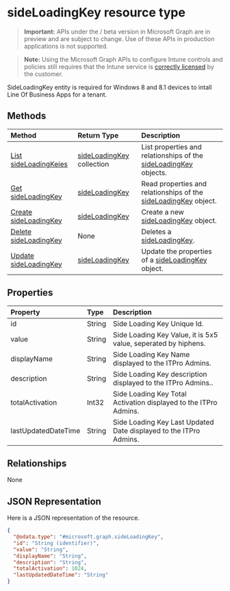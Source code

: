 ﻿# sideLoadingKey resource type

> **Important:** APIs under the / beta version in Microsoft Graph are in preview and are subject to change. Use of these APIs in production applications is not supported.

> **Note:** Using the Microsoft Graph APIs to configure Intune controls and policies still requires that the Intune service is [correctly licensed](https://go.microsoft.com/fwlink/?linkid=839381) by the customer.

SideLoadingKey entity is required for Windows 8 and 8.1 devices to intall Line Of Business Apps for a tenant.
## Methods
|Method|Return Type|Description|
|:---|:---|:---|
|[List sideLoadingKeies](../api/intune_onboarding_sideloadingkey_list.md)|[sideLoadingKey](../resources/intune_onboarding_sideloadingkey.md) collection|List properties and relationships of the [sideLoadingKey](../resources/intune_onboarding_sideloadingkey.md) objects.|
|[Get sideLoadingKey](../api/intune_onboarding_sideloadingkey_get.md)|[sideLoadingKey](../resources/intune_onboarding_sideloadingkey.md)|Read properties and relationships of the [sideLoadingKey](../resources/intune_onboarding_sideloadingkey.md) object.|
|[Create sideLoadingKey](../api/intune_onboarding_sideloadingkey_create.md)|[sideLoadingKey](../resources/intune_onboarding_sideloadingkey.md)|Create a new [sideLoadingKey](../resources/intune_onboarding_sideloadingkey.md) object.|
|[Delete sideLoadingKey](../api/intune_onboarding_sideloadingkey_delete.md)|None|Deletes a [sideLoadingKey](../resources/intune_onboarding_sideloadingkey.md).|
|[Update sideLoadingKey](../api/intune_onboarding_sideloadingkey_update.md)|[sideLoadingKey](../resources/intune_onboarding_sideloadingkey.md)|Update the properties of a [sideLoadingKey](../resources/intune_onboarding_sideloadingkey.md) object.|

## Properties
|Property|Type|Description|
|:---|:---|:---|
|id|String|Side Loading Key Unique Id.|
|value|String|Side Loading Key Value, it is 5x5 value, seperated by hiphens.|
|displayName|String|Side Loading Key Name displayed to the ITPro Admins.|
|description|String|Side Loading Key description displayed to the ITPro Admins..|
|totalActivation|Int32|Side Loading Key Total Activation displayed to the ITPro Admins.|
|lastUpdatedDateTime|String|Side Loading Key Last Updated Date displayed to the ITPro Admins.|

## Relationships
None
## JSON Representation
Here is a JSON representation of the resource.
<!-- {
  "blockType": "resource",
  "keyProperty": "id",
  "@odata.type": "microsoft.graph.sideLoadingKey"
}
-->
``` json
{
  "@odata.type": "#microsoft.graph.sideLoadingKey",
  "id": "String (identifier)",
  "value": "String",
  "displayName": "String",
  "description": "String",
  "totalActivation": 1024,
  "lastUpdatedDateTime": "String"
}
```



